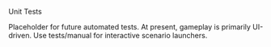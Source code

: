 Unit Tests

Placeholder for future automated tests. At present, gameplay is primarily UI-driven.
Use tests/manual for interactive scenario launchers.

